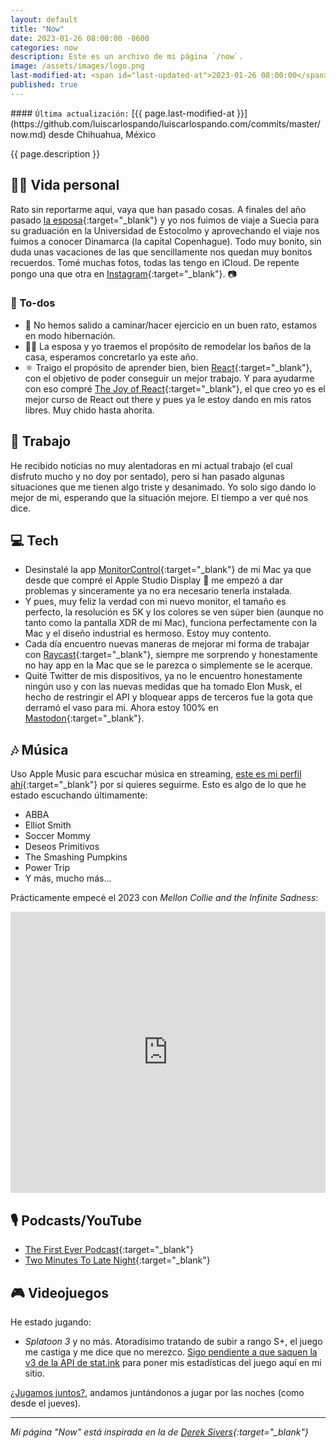 ```yaml
---
layout: default
title: "Now"
date: 2023-01-26 08:00:00 -0600
categories: now
description: Este es un archivo de mi página `/now`.
image: /assets/images/logo.png
last-modified-at: <span id="last-updated-at">2023-01-26 08:00:00</span>
published: true
---
```


<div class="card last-updated my-3 text-center">
<div class="card-body rounded">
#### <code>Última actualización:</code> [{{ page.last-modified-at }}](https://github.com/luiscarlospando/luiscarlospando.com/commits/master/now.md) desde Chihuahua, México
</div>
</div>

<p class="text-center">{{ page.description }}</p>

## 👦🏻 Vida personal
Rato sin reportarme aquí, vaya que han pasado cosas. A finales del año pasado [la esposa](https://instragram.com/primitivegirl){:target="_blank"} y yo nos fuimos de viaje a Suecia para su graduación en la Universidad de Estocolmo y aprovechando el viaje nos fuimos a conocer Dinamarca (la capital Copenhague). Todo muy bonito, sin duda unas vacaciones de las que sencillamente nos quedan muy bonitos recuerdos. Tomé muchas fotos, todas las tengo en iCloud. De repente pongo una que otra en [Instagram](https://instagram.com/luiscarlospando){:target="_blank"}. 📷

### 📝 To-dos
- 🚶 No hemos salido a caminar/hacer ejercicio en un buen rato, estamos en modo hibernación.
- 🚿🚽 La esposa y yo traemos el propósito de remodelar los baños de la casa, esperamos concretarlo ya este año.
- ⚛️ Traigo el propósito de aprender bien, bien [React](https://reactjs.org/){:target="_blank"}, con el objetivo de poder conseguir un mejor trabajo. Y para ayudarme con eso compré [The Joy of React](https://www.joyofreact.com/){:target="_blank"}, el que creo yo es el mejor curso de React out there y pues ya le estoy dando en mis ratos libres. Muy chido hasta ahorita.

## 💼 Trabajo
He recibido noticias no muy alentadoras en mi actual trabajo (el cual disfruto mucho y no doy por sentado), pero si han pasado algunas situaciones que me tienen algo triste y desanimado. Yo solo sigo dando lo mejor de mi, esperando que la situación mejore. El tiempo a ver qué nos dice.

## 💻 Tech
- Desinstalé la app [MonitorControl](https://github.com/MonitorControl/MonitorControl){:target="_blank"} de mi Mac ya que desde que compré el Apple Studio Display 🥰 me empezó a dar problemas y sinceramente ya no era necesario tenerla instalada.
- Y pues, muy feliz la verdad con mi nuevo monitor, el tamaño es perfecto, la resolución es 5K y los colores se ven súper bien (aunque no tanto como la pantalla XDR de mi Mac), funciona perfectamente con la Mac y el diseño industrial es hermoso. Estoy muy contento.
- Cada día encuentro nuevas maneras de mejorar mi forma de trabajar con [Raycast](https://www.raycast.com/){:target="_blank"}, siempre me sorprendo y honestamente no hay app en la Mac que se le parezca o simplemente se le acerque.
- Quité Twitter de mis dispositivos, ya no le encuentro honestamente ningún uso y con las nuevas medidas que ha tomado Elon Musk, el hecho de restringir el API y bloquear apps de terceros fue la gota que derramó el vaso para mi. Ahora estoy 100% en [Mastodon](https://mastodon.online/@mijo){:target="_blank"}.

## 🎶 Música
Uso Apple Music para escuchar música en streaming, [este es mi perfil ahí](https://music.apple.com/profile/luiscarlospando){:target="_blank"} por si quieres seguirme. Esto es algo de lo que he estado escuchando últimamente:

- ABBA
- Elliot Smith
- Soccer Mommy
- Deseos Primitivos
- The Smashing Pumpkins
- Power Trip
- Y más, mucho más...

Prácticamente empecé el 2023 con *Mellon Collie and the Infinite Sadness*:
<iframe allow="autoplay *; encrypted-media *;" frameborder="0" height="450" style="width:100%;max-width:1140px;overflow:hidden;background:transparent;" sandbox="allow-forms allow-popups allow-same-origin allow-scripts allow-storage-access-by-user-activation allow-top-navigation-by-user-activation" src="https://embed.music.apple.com/mx/album/mellon-collie-and-the-infinite-sadness-deluxe-edition/1455510683?l=en"></iframe>

## 🎙 Podcasts/YouTube

- [The First Ever Podcast](https://the-first-ever-podcast.libsyn.com/website){:target="_blank"}
- [Two Minutes To Late Night](https://www.youtube.com/c/TwoMinutesToLateNight){:target="_blank"}

## 🎮 Videojuegos
He estado jugando:

- *Splatoon 3* y no más. Atoradísimo tratando de subir a rango S+, el juego me castiga y me dice que no merezco. [Sigo pendiente a que saquen la v3 de la API de stat.ink](https:/luiscarlospando.com/nintendo/splatoon/) para poner mis estadísticas del juego aquí en mi sitio.

[¿Jugamos juntos?](https:/luiscarlospando.com/nintendo/), andamos juntándonos a jugar por las noches (como desde el jueves).

---

*Mi página "Now" está inspirada en la de [Derek Sivers](https://sive.rs/nowff){:target="_blank"}*